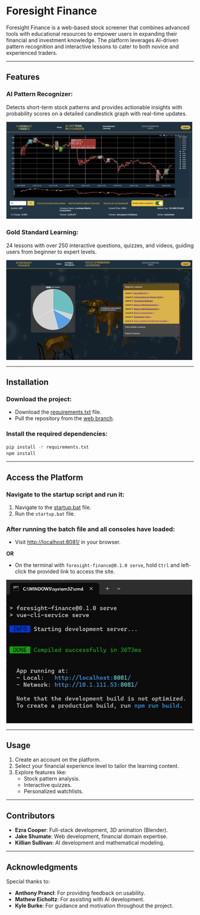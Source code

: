 # Foresight Finance

Foresight Finance is a web-based stock screener that combines advanced tools with educational resources to empower users in expanding their financial and investment knowledge. The platform leverages AI-driven pattern recognition and interactive lessons to cater to both novice and experienced traders.

---

## Features
### AI Pattern Recognizer: 
Detects short-term stock patterns and provides actionable insights with probability scores on a detailed candlestick graph with real-time updates.
<p float="left">
 <img src="https://github.com/EzraRC/Foresight-Finance/blob/main/Images/ai%20pattern%20recognizer.jpg" alt="Canva Poster" width="500"/>
</p>

### Gold Standard Learning:
24 lessons with over 250 interactive questions, quizzes, and videos, guiding users from beginner to expert levels.
<p float="left">
 <img src="https://github.com/EzraRC/Foresight-Finance/blob/main/Images/gold%20standard%20learning.jpg" alt="Canva Poster" width="500"/>
</p>

---

## Installation

### Download the project:
- Download the [requirements.txt](https://github.com/EzraRC/Foresight-Finance/blob/main/requirements.txt) file.
- Pull the repository from the [web branch](https://github.com/EzraRC/Foresight-Finance/tree/web).

### Install the required dependencies:
```bash
pip install -r requirements.txt
npm install
```

---

## Access the Platform

### Navigate to the startup script and run it:
1. Navigate to the [startup.bat](https://github.com/EzraRC/Foresight-Finance/blob/web/foresight-finance/src/scripts/startup.bat) file.
2. Run the `startup.bat` file.

### After running the batch file and all consoles have loaded:
- Visit [http://localhost:8081/](http://localhost:8081/) in your browser.

**OR**  
- On the terminal with `foresight-finance@0.1.0 serve`, hold `Ctrl` and left-click the provided link to access the site.
<p float="left">
 <img src="https://github.com/EzraRC/Foresight-Finance/blob/main/Images/console%20window.jpg" alt="Canva Poster" width="500"/>
</p>

---

## Usage

1. Create an account on the platform.
2. Select your financial experience level to tailor the learning content.
3. Explore features like:
   - Stock pattern analysis.
   - Interactive quizzes.
   - Personalized watchlists.

---

## Contributors

- **Ezra Cooper**: Full-stack development, 3D animation (Blender).
- **Jake Shumate**: Web development, financial domain expertise.
- **Killian Sullivan**: AI development and mathematical modeling.

---

## Acknowledgments

Special thanks to:
- **Anthony Prancl**: For providing feedback on usability.
- **Mathew Eicholtz**: For assisting with AI development.
- **Kyle Burke**: For guidance and motivation throughout the project.
